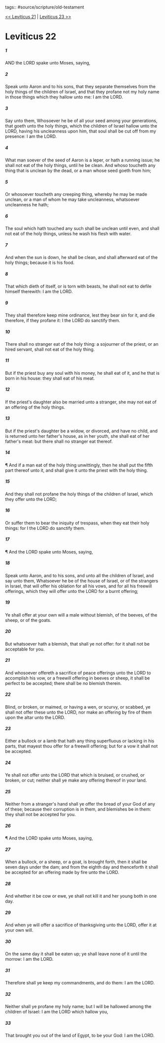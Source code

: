 tags:: #source/scripture/old-testament

[<< Leviticus 21](old-testament/03_Leviticus/Leviticus_21.md) | [Leviticus 23 >>](old-testament/03_Leviticus/Leviticus_23.md)

# Leviticus 22

##### 1

AND the LORD spake unto Moses, saying,

##### 2

Speak unto Aaron and to his sons, that they separate themselves from the holy things of the children of Israel, and that they profane not my holy name in those things which they hallow unto me: I am the LORD.

##### 3

Say unto them, Whosoever he be of all your seed among your generations, that goeth unto the holy things, which the children of Israel hallow unto the LORD, having his uncleanness upon him, that soul shall be cut off from my presence: I am the LORD.

##### 4

What man soever of the seed of Aaron is a leper, or hath a running issue; he shall not eat of the holy things, until he be clean. And whoso toucheth any thing that is unclean by the dead, or a man whose seed goeth from him;

##### 5

Or whosoever toucheth any creeping thing, whereby he may be made unclean, or a man of whom he may take uncleanness, whatsoever uncleanness he hath;

##### 6

The soul which hath touched any such shall be unclean until even, and shall not eat of the holy things, unless he wash his flesh with water.

##### 7

And when the sun is down, he shall be clean, and shall afterward eat of the holy things; because it is his food.

##### 8

That which dieth of itself, or is torn with beasts, he shall not eat to defile himself therewith: I am the LORD.

##### 9

They shall therefore keep mine ordinance, lest they bear sin for it, and die therefore, if they profane it: I the LORD do sanctify them.

##### 10

There shall no stranger eat of the holy thing: a sojourner of the priest, or an hired servant, shall not eat of the holy thing.

##### 11

But if the priest buy any soul with his money, he shall eat of it, and he that is born in his house: they shall eat of his meat.

##### 12

If the priest's daughter also be married unto a stranger, she may not eat of an offering of the holy things.

##### 13

But if the priest's daughter be a widow, or divorced, and have no child, and is returned unto her father's house, as in her youth, she shall eat of her father's meat: but there shall no stranger eat thereof.

##### 14

¶ And if a man eat of the holy thing unwittingly, then he shall put the fifth part thereof unto it, and shall give it unto the priest with the holy thing.

##### 15

And they shall not profane the holy things of the children of Israel, which they offer unto the LORD;

##### 16

Or suffer them to bear the iniquity of trespass, when they eat their holy things: for I the LORD do sanctify them.

##### 17

¶ And the LORD spake unto Moses, saying,

##### 18

Speak unto Aaron, and to his sons, and unto all the children of Israel, and say unto them, Whatsoever he be of the house of Israel, or of the strangers in Israel, that will offer his oblation for all his vows, and for all his freewill offerings, which they will offer unto the LORD for a burnt offering;

##### 19

Ye shall offer at your own will a male without blemish, of the beeves, of the sheep, or of the goats.

##### 20

But whatsoever hath a blemish, that shall ye not offer: for it shall not be acceptable for you.

##### 21

And whosoever offereth a sacrifice of peace offerings unto the LORD to accomplish his vow, or a freewill offering in beeves or sheep, it shall be perfect to be accepted; there shall be no blemish therein.

##### 22

Blind, or broken, or maimed, or having a wen, or scurvy, or scabbed, ye shall not offer these unto the LORD, nor make an offering by fire of them upon the altar unto the LORD.

##### 23

Either a bullock or a lamb that hath any thing superfluous or lacking in his parts, that mayest thou offer for a freewill offering; but for a vow it shall not be accepted.

##### 24

Ye shall not offer unto the LORD that which is bruised, or crushed, or broken, or cut; neither shall ye make any offering thereof in your land.

##### 25

Neither from a stranger's hand shall ye offer the bread of your God of any of these; because their corruption is in them, and blemishes be in them: they shall not be accepted for you.

##### 26

¶ And the LORD spake unto Moses, saying,

##### 27

When a bullock, or a sheep, or a goat, is brought forth, then it shall be seven days under the dam; and from the eighth day and thenceforth it shall be accepted for an offering made by fire unto the LORD.

##### 28

And whether it be cow or ewe, ye shall not kill it and her young both in one day.

##### 29

And when ye will offer a sacrifice of thanksgiving unto the LORD, offer it at your own will.

##### 30

On the same day it shall be eaten up; ye shall leave none of it until the morrow: I am the LORD.

##### 31

Therefore shall ye keep my commandments, and do them: I am the LORD.

##### 32

Neither shall ye profane my holy name; but I will be hallowed among the children of Israel: I am the LORD which hallow you,

##### 33

That brought you out of the land of Egypt, to be your God: I am the LORD.
